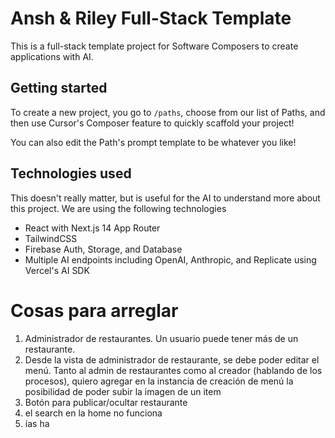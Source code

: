 # Ansh & Riley Full-Stack Template

This is a full-stack template project for Software Composers to create  applications with AI.

## Getting started
To create a new project, you go to `/paths`, choose from our list of Paths, and then use Cursor's Composer feature to quickly scaffold your project!

You can also edit the Path's prompt template to be whatever you like!

## Technologies used
This doesn't really matter, but is useful for the AI to understand more about this project. We are using the following technologies
- React with Next.js 14 App Router
- TailwindCSS
- Firebase Auth, Storage, and Database
- Multiple AI endpoints including OpenAI, Anthropic, and Replicate using Vercel's AI SDK


# Cosas para arreglar

1. Administrador de restaurantes. Un usuario puede tener más de un restaurante.
2. Desde la vista de administrador de restaurante, se debe poder editar el menú. Tanto al admin de restaurantes como al creador (hablando de los procesos), quiero agregar en la instancia de creación de menú la posibilidad de poder subir la imagen de un item
3. Botón para publicar/ocultar restaurante
4. el search en la home no funciona
5. ías ha